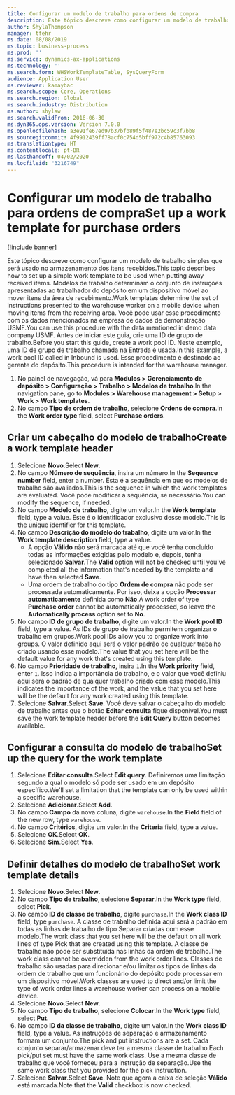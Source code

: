 ```yaml
---
title: Configurar um modelo de trabalho para ordens de compra
description: Este tópico descreve como configurar um modelo de trabalho simples que será usado no armazenamento dos itens recebidos.
author: ShylaThompson
manager: tfehr
ms.date: 08/08/2019
ms.topic: business-process
ms.prod: ''
ms.service: dynamics-ax-applications
ms.technology: ''
ms.search.form: WHSWorkTemplateTable, SysQueryForm
audience: Application User
ms.reviewer: kamaybac
ms.search.scope: Core, Operations
ms.search.region: Global
ms.search.industry: Distribution
ms.author: shylaw
ms.search.validFrom: 2016-06-30
ms.dyn365.ops.version: Version 7.0.0
ms.openlocfilehash: a3e91fe67ed97b37bfb89f5f487e2bc59c3f7bb8
ms.sourcegitcommit: 4f9912439ff78acf0c754d5bff972c4b85763093
ms.translationtype: HT
ms.contentlocale: pt-BR
ms.lasthandoff: 04/02/2020
ms.locfileid: "3216749"
---
```

# <a name="set-up-a-work-template-for-purchase-orders"></a><span data-ttu-id="d1b90-103">Configurar um modelo de trabalho para ordens de compra</span><span class="sxs-lookup"><span data-stu-id="d1b90-103">Set up a work template for purchase orders</span></span>

[!include [banner](../../includes/banner.md)]

<span data-ttu-id="d1b90-104">Este tópico descreve como configurar um modelo de trabalho simples que será usado no armazenamento dos itens recebidos.</span><span class="sxs-lookup"><span data-stu-id="d1b90-104">This topic describes how to set up a simple work template to be used when putting away received items.</span></span> <span data-ttu-id="d1b90-105">Modelos de trabalho determinam o conjunto de instruções apresentadas ao trabalhador do depósito em um dispositivo móvel ao mover itens da área de recebimento.</span><span class="sxs-lookup"><span data-stu-id="d1b90-105">Work templates determine the set of instructions presented to the warehouse worker on a mobile device when moving items from the receiving area.</span></span> <span data-ttu-id="d1b90-106">Você pode usar esse procedimento com os dados mencionados na empresa de dados de demonstração USMF.</span><span class="sxs-lookup"><span data-stu-id="d1b90-106">You can use this procedure with the data mentioned in demo data company USMF.</span></span> <span data-ttu-id="d1b90-107">Antes de iniciar este guia, crie uma ID de grupo de trabalho.</span><span class="sxs-lookup"><span data-stu-id="d1b90-107">Before you start this guide, create a work pool ID.</span></span> <span data-ttu-id="d1b90-108">Neste exemplo, uma ID de grupo de trabalho chamada na Entrada é usada.</span><span class="sxs-lookup"><span data-stu-id="d1b90-108">In this example, a work pool ID called in Inbound is used.</span></span> <span data-ttu-id="d1b90-109">Esse procedimento é destinado ao gerente do depósito.</span><span class="sxs-lookup"><span data-stu-id="d1b90-109">This procedure is intended for the warehouse manager.</span></span>

1. <span data-ttu-id="d1b90-110">No painel de navegação, vá para **Módulos > Gerenciamento de depósito > Configuração > Trabalho > Modelos de trabalho**.</span><span class="sxs-lookup"><span data-stu-id="d1b90-110">In the navigation pane, go to **Modules > Warehouse management > Setup > Work > Work templates**.</span></span>
2. <span data-ttu-id="d1b90-111">No campo **Tipo de ordem de trabalho**, selecione **Ordens de compra**.</span><span class="sxs-lookup"><span data-stu-id="d1b90-111">In the **Work order type** field, select **Purchase orders**.</span></span>

## <a name="create-a-work-template-header"></a><span data-ttu-id="d1b90-112">Criar um cabeçalho do modelo de trabalho</span><span class="sxs-lookup"><span data-stu-id="d1b90-112">Create a work template header</span></span>
1. <span data-ttu-id="d1b90-113">Selecione **Novo**.</span><span class="sxs-lookup"><span data-stu-id="d1b90-113">Select **New**.</span></span>
2. <span data-ttu-id="d1b90-114">No campo **Número de sequência**, insira um número.</span><span class="sxs-lookup"><span data-stu-id="d1b90-114">In the **Sequence number** field, enter a number.</span></span> <span data-ttu-id="d1b90-115">Esta é a sequência em que os modelos de trabalho são avaliados.</span><span class="sxs-lookup"><span data-stu-id="d1b90-115">This is the sequence in which the work templates are evaluated.</span></span> <span data-ttu-id="d1b90-116">Você pode modificar a sequência, se necessário.</span><span class="sxs-lookup"><span data-stu-id="d1b90-116">You can modify the sequence, if needed.</span></span>  
3. <span data-ttu-id="d1b90-117">No campo **Modelo de trabalho**, digite um valor.</span><span class="sxs-lookup"><span data-stu-id="d1b90-117">In the **Work template** field, type a value.</span></span> <span data-ttu-id="d1b90-118">Este é o identificador exclusivo desse modelo.</span><span class="sxs-lookup"><span data-stu-id="d1b90-118">This is the unique identifier for this template.</span></span>  
4. <span data-ttu-id="d1b90-119">No campo **Descrição do modelo do trabalho**, digite um valor.</span><span class="sxs-lookup"><span data-stu-id="d1b90-119">In the **Work template description** field, type a value.</span></span>
    - <span data-ttu-id="d1b90-120">A opção **Válido** não será marcada até que você tenha concluído todas as informações exigidas pelo modelo e, depois, tenha selecionado **Salvar**.</span><span class="sxs-lookup"><span data-stu-id="d1b90-120">The **Valid** option will not be checked until you've completed all the information that's needed by the template and have then selected **Save**.</span></span>  
    - <span data-ttu-id="d1b90-121">Uma ordem de trabalho do tipo **Ordem de compra** não pode ser processada automaticamente. Por isso, deixa a opção **Processar automaticamente** definida como **Não**.</span><span class="sxs-lookup"><span data-stu-id="d1b90-121">A work order of type **Purchase order** cannot be automatically processed, so leave the **Automatically process** option set to **No**.</span></span>  
5. <span data-ttu-id="d1b90-122">No campo **ID de grupo de trabalho**, digite um valor.</span><span class="sxs-lookup"><span data-stu-id="d1b90-122">In the **Work pool ID** field, type a value.</span></span> <span data-ttu-id="d1b90-123">As IDs de grupo de trabalho permitem organizar o trabalho em grupos.</span><span class="sxs-lookup"><span data-stu-id="d1b90-123">Work pool IDs allow you to organize work into groups.</span></span> <span data-ttu-id="d1b90-124">O valor definido aqui será o valor padrão de qualquer trabalho criado usando esse modelo.</span><span class="sxs-lookup"><span data-stu-id="d1b90-124">The value that you set here will be the default value for any work that's created using this template.</span></span>  
6. <span data-ttu-id="d1b90-125">No campo **Prioridade de trabalho**, insira `1`.</span><span class="sxs-lookup"><span data-stu-id="d1b90-125">In the **Work priority** field, enter `1`.</span></span> <span data-ttu-id="d1b90-126">Isso indica a importância do trabalho, e o valor que você definiu aqui será o padrão de qualquer trabalho criado com esse modelo.</span><span class="sxs-lookup"><span data-stu-id="d1b90-126">This indicates the importance of the work, and the value that you set here will be the default for any work created using this template.</span></span>  
7. <span data-ttu-id="d1b90-127">Selecione **Salvar**.</span><span class="sxs-lookup"><span data-stu-id="d1b90-127">Select **Save**.</span></span> <span data-ttu-id="d1b90-128">Você deve salvar o cabeçalho do modelo de trabalho antes que o botão **Editar consulta** fique disponível.</span><span class="sxs-lookup"><span data-stu-id="d1b90-128">You must save the work template header before the **Edit Query** button becomes available.</span></span>  

## <a name="set-up-the-query-for-the-work-template"></a><span data-ttu-id="d1b90-129">Configurar a consulta do modelo de trabalho</span><span class="sxs-lookup"><span data-stu-id="d1b90-129">Set up the query for the work template</span></span>
1. <span data-ttu-id="d1b90-130">Selecione **Editar consulta**.</span><span class="sxs-lookup"><span data-stu-id="d1b90-130">Select **Edit query**.</span></span> <span data-ttu-id="d1b90-131">Definiremos uma limitação segundo a qual o modelo só pode ser usado em um depósito específico.</span><span class="sxs-lookup"><span data-stu-id="d1b90-131">We'll set a limitation that the template can only be used within a specific warehouse.</span></span>  
2. <span data-ttu-id="d1b90-132">Selecione **Adicionar**.</span><span class="sxs-lookup"><span data-stu-id="d1b90-132">Select **Add**.</span></span>
3. <span data-ttu-id="d1b90-133">No campo **Campo** da nova coluna, digite `warehouse`.</span><span class="sxs-lookup"><span data-stu-id="d1b90-133">In the **Field** field of the new row, type `warehouse`.</span></span>
4. <span data-ttu-id="d1b90-134">No campo **Critérios**, digite um valor.</span><span class="sxs-lookup"><span data-stu-id="d1b90-134">In the **Criteria** field, type a value.</span></span>
5. <span data-ttu-id="d1b90-135">Selecione **OK**.</span><span class="sxs-lookup"><span data-stu-id="d1b90-135">Select **OK**.</span></span>
6. <span data-ttu-id="d1b90-136">Selecione **Sim**.</span><span class="sxs-lookup"><span data-stu-id="d1b90-136">Select **Yes**.</span></span>

## <a name="set-work-template-details"></a><span data-ttu-id="d1b90-137">Definir detalhes do modelo de trabalho</span><span class="sxs-lookup"><span data-stu-id="d1b90-137">Set work template details</span></span>
1. <span data-ttu-id="d1b90-138">Selecione **Novo**.</span><span class="sxs-lookup"><span data-stu-id="d1b90-138">Select **New**.</span></span>
2. <span data-ttu-id="d1b90-139">No campo **Tipo de trabalho**, selecione **Separar**.</span><span class="sxs-lookup"><span data-stu-id="d1b90-139">In the **Work type** field, select **Pick**.</span></span>
3. <span data-ttu-id="d1b90-140">No campo **ID de classe de trabalho**, digite `purchase`.</span><span class="sxs-lookup"><span data-stu-id="d1b90-140">In the **Work class ID** field, type `purchase`.</span></span> <span data-ttu-id="d1b90-141">A classe de trabalho definida aqui será a padrão em todas as linhas de trabalho de tipo Separar criadas com esse modelo.</span><span class="sxs-lookup"><span data-stu-id="d1b90-141">The work class that you set here will be the default on all work lines of type Pick that are created using this template.</span></span> <span data-ttu-id="d1b90-142">A classe de trabalho não pode ser substituída nas linhas da ordem de trabalho.</span><span class="sxs-lookup"><span data-stu-id="d1b90-142">The work class cannot be overridden from the work order lines.</span></span> <span data-ttu-id="d1b90-143">Classes de trabalho são usadas para direcionar e/ou limitar os tipos de linhas da ordem de trabalho que um funcionário do depósito pode processar em um dispositivo móvel.</span><span class="sxs-lookup"><span data-stu-id="d1b90-143">Work classes are used to direct and/or limit the type of work order lines a warehouse worker can process on a mobile device.</span></span>  
4. <span data-ttu-id="d1b90-144">Selecione **Novo**.</span><span class="sxs-lookup"><span data-stu-id="d1b90-144">Select **New**.</span></span>
5. <span data-ttu-id="d1b90-145">No campo **Tipo de trabalho**, selecione **Colocar**.</span><span class="sxs-lookup"><span data-stu-id="d1b90-145">In the **Work type** field, select **Put**.</span></span>
6. <span data-ttu-id="d1b90-146">No campo **ID da classe de trabalho**, digite um valor.</span><span class="sxs-lookup"><span data-stu-id="d1b90-146">In the **Work class ID** field, type a value.</span></span> <span data-ttu-id="d1b90-147">As instruções de separação e armazenamento formam um conjunto.</span><span class="sxs-lookup"><span data-stu-id="d1b90-147">The pick and put instructions are a set.</span></span> <span data-ttu-id="d1b90-148">Cada conjunto separar/armazenar deve ter a mesma classe de trabalho.</span><span class="sxs-lookup"><span data-stu-id="d1b90-148">Each pick/put set must have the same work class.</span></span> <span data-ttu-id="d1b90-149">Use a mesma classe de trabalho que você forneceu para a instrução de separação.</span><span class="sxs-lookup"><span data-stu-id="d1b90-149">Use the same work class that you provided for the pick instruction.</span></span>  
7. <span data-ttu-id="d1b90-150">Selecione **Salvar**.</span><span class="sxs-lookup"><span data-stu-id="d1b90-150">Select **Save**.</span></span> <span data-ttu-id="d1b90-151">Note que agora a caixa de seleção **Válido** está marcada.</span><span class="sxs-lookup"><span data-stu-id="d1b90-151">Note that the **Valid** checkbox is now checked.</span></span>  

